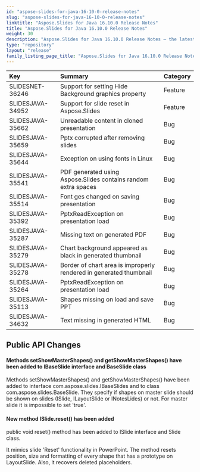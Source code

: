 ```yaml
---
id: "aspose-slides-for-java-16-10-0-release-notes"
slug: "aspose-slides-for-java-16-10-0-release-notes"
linktitle: "Aspose.Slides for Java 16.10.0 Release Notes"
title: "Aspose.Slides for Java 16.10.0 Release Notes"
weight: 30
description: "Aspose.Slides for Java 16.10.0 Release Notes – the latest updates and fixes."
type: "repository"
layout: "release"
family_listing_page_title: "Aspose.Slides for Java 16.10.0 Release Notes"
---
```


|**Key** |**Summary** |**Category** |
| :- | :- | :- |
|SLIDESNET-36246|Support for setting Hide Background graphics property|Feature|
|SLIDESJAVA-34952|Support for slide reset in Aspose.Slides|Feature|
|SLIDESJAVA-35662|Unreadable content in cloned presentation|Bug|
|SLIDESJAVA-35659|Pptx corrupted after removing slides|Bug|
|SLIDESJAVA-35644|Exception on using fonts in Linux|Bug|
|SLIDESJAVA-35541|PDF generated using Aspose.Slides contains random extra spaces|Bug|
|SLIDESJAVA-35514|Font ges changed on saving presentation|Bug|
|SLIDESJAVA-35392|PptxReadException on presentation load|Bug|
|SLIDESJAVA-35287|Missing text on generated PDF|Bug|
|SLIDESJAVA-35279|Chart background appeared as black in generated thumbnail|Bug|
|SLIDESJAVA-35278|Border of chart area is improperly rendered in generated thumbnail|Bug|
|SLIDESJAVA-35264|PptxReadException on presentation load|Bug|
|SLIDESJAVA-35113|Shapes missing on load and save PPT|Bug|
|SLIDESJAVA-34632|Text missing in generated HTML|Bug|
## **Public API Changes**
#### **Methods setShowMasterShapes() and getShowMasterShapes() have been added to IBaseSlide interface and BaseSlide class**
Methods setShowMasterShapes() and getShowMasterShapes() have been added to interface com.aspose.slides.IBaseSlides and to class com.aspose.slides.BaseSlide. They specify if shapes on master slide should be shown on slides (ISlide, ILayoutSlide or INotesLides) or not. For master slide it is impossible to set 'true'.
#### **New method ISlide.reset() has been added**
public void reset() method has been added to ISlide interface and Slide class.

It mimics slide 'Reset' functionality in PowerPoint. The method resets position, size and formatting of every shape that has a prototype on LayoutSlide. Also, it recovers deleted placeholders.
